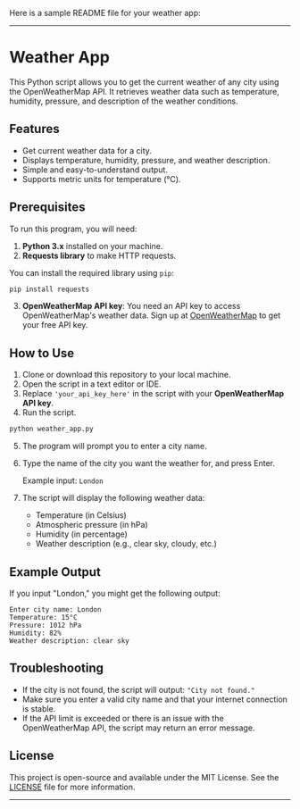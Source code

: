 Here is a sample README file for your weather app:

---

# Weather App

This Python script allows you to get the current weather of any city using the OpenWeatherMap API. It retrieves weather data such as temperature, humidity, pressure, and description of the weather conditions.

## Features

- Get current weather data for a city.
- Displays temperature, humidity, pressure, and weather description.
- Simple and easy-to-understand output.
- Supports metric units for temperature (°C).

## Prerequisites

To run this program, you will need:
1. **Python 3.x** installed on your machine.
2. **Requests library** to make HTTP requests.

You can install the required library using `pip`:
```bash
pip install requests
```

3. **OpenWeatherMap API key**: You need an API key to access OpenWeatherMap's weather data. Sign up at [OpenWeatherMap](https://openweathermap.org/api) to get your free API key.

## How to Use

1. Clone or download this repository to your local machine.
2. Open the script in a text editor or IDE.
3. Replace `'your_api_key_here'` in the script with your **OpenWeatherMap API key**.
4. Run the script.

```bash
python weather_app.py
```

5. The program will prompt you to enter a city name.
6. Type the name of the city you want the weather for, and press Enter.
   
   Example input: `London`
   
7. The script will display the following weather data:
   - Temperature (in Celsius)
   - Atmospheric pressure (in hPa)
   - Humidity (in percentage)
   - Weather description (e.g., clear sky, cloudy, etc.)

## Example Output

If you input "London," you might get the following output:

```
Enter city name: London
Temperature: 15°C
Pressure: 1012 hPa
Humidity: 82%
Weather description: clear sky
```

## Troubleshooting

- If the city is not found, the script will output: `"City not found."`
- Make sure you enter a valid city name and that your internet connection is stable.
- If the API limit is exceeded or there is an issue with the OpenWeatherMap API, the script may return an error message.

## License

This project is open-source and available under the MIT License. See the [LICENSE](LICENSE) file for more information.

---

